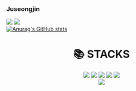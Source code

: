 ### Juseongjin
<a href="mailto:cyse3062@naver.com" target="_blank"><img src="https://img.shields.io/badge/Naver-EA4335?style=flat-square&logo=Naver&logoColor=white"/></a>
<a href="https://github.com/juseongjin" target="_blank"><img src="https://img.shields.io/badge/github-181717?style=flat-square&logo=github&logoColor=white"/></a><br>
[![Anurag's GitHub stats](https://github-readme-stats.vercel.app/api?username=juseongjin&show_icons=true&theme=tokyonight)](https://github.com/anuraghazra/github-readme-stats)
<div align=center><h1>📚 STACKS</h1></div>
<div align=center>
<a href="#" target="_blank"><img src="https://img.shields.io/badge/HTML-E95420?style=plastic&logo=appveyor&logoColor=blue"/></a>
<a href="#" target="_blank"><img src="https://img.shields.io/badge/CSS-1572B6?style=plastic&logo=appveyor&logoColor=red"/></a>
<a href="#" target="_blank"><img src="https://img.shields.io/badge/Python-3776AB?style=plastic&logo=appveyor&logoColor=white"/></a>
<a href="#" target="_blank"><img src="https://img.shields.io/badge/C++-00599C?style=plastic&logo=appveyor&logoColor=purple"/></a>
<a href="#" target="_blank"><img src="https://img.shields.io/badge/C-A8B9CC?style=plastic&logo=appveyor&logoColor=orange"/></a>

<br>
<div align=center>
<a href="#" target="_blank"><img src="https://img.shields.io/badge/linux-FCC624?style=for-the-badge&logo=linux&logoColor=black"></a>
                            
<br>
